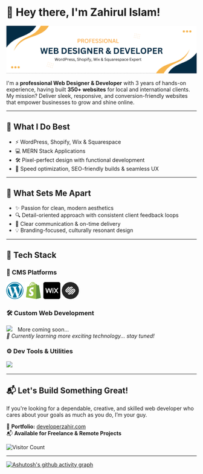 # 💫 Hey there, I'm Zahirul Islam!
![Developer Zahir Banner](https://github.com/developer-zahir/developer-zahir/blob/main/developer%20zahir%20banner%20image.png)

I'm a **professional Web Designer & Developer** with 3 years of hands-on experience, having built **350+ websites** for local and international clients. My mission? Deliver sleek, responsive, and conversion-friendly websites that empower businesses to grow and shine online.

---

## 💼 What I Do Best

- ⚡ WordPress, Shopify, Wix & Squarespace
- 💻 MERN Stack Applications
- 🛠️ Pixel-perfect design with functional development
- 🚀 Speed optimization, SEO-friendly builds & seamless UX

---

## 🧠 What Sets Me Apart

- ✨ Passion for clean, modern aesthetics  
- 🔍 Detail-oriented approach with consistent client feedback loops  
- 🤝 Clear communication & on-time delivery  
- 💡 Branding-focused, culturally resonant design  

---

## 🧰 Tech Stack

### 🧩 CMS Platforms  
<p align="left">
  <img src="https://github.com/developer-zahir/developer-zahir/raw/main/wordpress.png" height="45" />
  <img src="https://github.com/developer-zahir/developer-zahir/raw/main/shopify.png" height="45" />
  <img src="https://github.com/developer-zahir/developer-zahir/raw/main/wix.png" height="45" />
  <img src="https://github.com/developer-zahir/developer-zahir/raw/main/squarespace.png" height="45" />
</p>

### 🛠️ Custom Web Development  
<p align="left">
  <img src="https://skillicons.dev/icons?i=html,css,tailwind,bootstrap,js,react,firebase,nodejs,express,mongodb" />
   <span style="margin-left:10px;">More coming soon...</span>
  <br> <i>🚧 Currently learning more exciting technology... stay tuned!</i>
</p>

### ⚙️ Dev Tools & Utilities   
<p align="left">
  <img src="https://skillicons.dev/icons?i=postman,git,vscode,figma,notion" />
</p>

---

## 📬 Let's Build Something Great!

If you're looking for a dependable, creative, and skilled web developer who cares about your goals as much as you do, I’m your guy.

🔗 <strong>Portfolio:</strong> <a href="https://developerzahir.com" target="_blank" rel="noopener noreferrer">developerzahir.com</a>  
📬 <strong>Available for Freelance & Remote Projects</strong>

![Visitor Count](https://profile-counter.glitch.me/developer-zahir/count.svg)


---
[![Ashutosh's github activity graph](https://github-readme-activity-graph.vercel.app/graph?username=developer-zahir&bg_color=000000&color=ffffff&line=00df07&point=f0db4f&area=true&hide_border=true)](https://github.com/ashutosh00710/github-readme-activity-graph)


